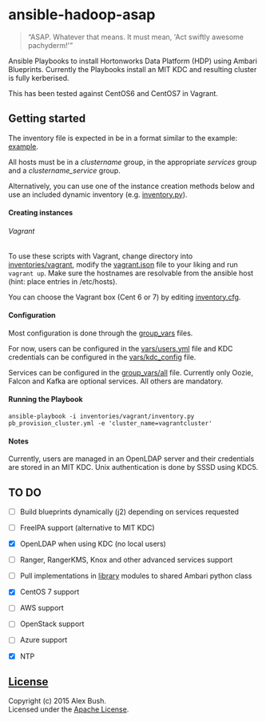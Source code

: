 # ansible-hadoop-asap
> “ASAP. Whatever that means. It must mean, 'Act swiftly awesome pachyderm!'”

Ansible Playbooks to install Hortonworks Data Platform (HDP) using Ambari Blueprints. Currently the Playbooks install an MIT KDC and resulting cluster is fully kerberised.

This has been tested against CentOS6 and CentOS7 in Vagrant.

## Getting started
The inventory file is expected in be in a format similar to the example: [example](inventories/example_inventory).

All hosts must be in a _clustername_ group, in the appropriate _services_ group and a _clustername_service_ group.

Alternatively, you can use one of the instance creation methods below and use an included dynamic inventory (e.g. [inventory.py](inventories/vagrant/inventory.py)).

#### Creating instances

###### Vagrant
To use these scripts with Vagrant, change directory into [inventories/vagrant](inventories/vagrant), modify the [vagrant.json](inventories/vagrant/vagrant.json) file to your liking and run `vagrant up`. Make sure the hostnames are resolvable from the ansible host (hint: place entries in /etc/hosts).

You can choose the Vagrant box (Cent 6 or 7) by editing [inventory.cfg](inventories/vagrant/inventory.cfg).

#### Configuration
Most configuration is done through the [group_vars](group_vars) files.

For now, users can be configured in the [vars/users.yml](vars/users.yml) file and KDC credentials can be configured in the [vars/kdc_config](vars/kdc_config) file.

Services can be configured in the [group_vars/all](group_vars/all) file. Currently only Oozie, Falcon and Kafka are optional services. All others are mandatory.

#### Running the Playbook
```
ansible-playbook -i inventories/vagrant/inventory.py pb_provision_cluster.yml -e 'cluster_name=vagrantcluster'
```

#### Notes
Currently, users are managed in an OpenLDAP server and their credentials are stored in an MIT KDC. Unix authentication is done by SSSD using KDC5.

## TO DO
- [ ] Build blueprints dynamically (j2) depending on services requested
- [ ] FreeIPA support (alternative to MIT KDC)
- [x] OpenLDAP when using KDC (no local users)
- [ ] Ranger, RangerKMS, Knox and other advanced services support
- [ ] Pull implementations in [library](library/) modules to shared Ambari python class
- [x] CentOS 7 support
- [ ] AWS support
- [ ] OpenStack support
- [ ] Azure support
- [x] NTP


## [License](LICENSE)

Copyright (c) 2015 Alex Bush.  
Licensed under the [Apache License](LICENSE).
